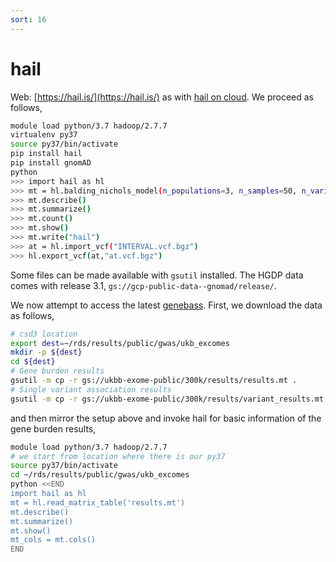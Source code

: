 ```yaml
---
sort: 16
---
```


# hail

Web: [https://hail.is/](https://hail.is/) as with [hail on cloud](https://github.com/danking/hail-cloud-docs/blob/master/how-to-cloud.md). We proceed as follows,

```bash
module load python/3.7 hadoop/2.7.7
virtualenv py37
source py37/bin/activate
pip install hail
pip install gnomAD
python
>>> import hail as hl
>>> mt = hl.balding_nichols_model(n_populations=3, n_samples=50, n_variants=100)
>>> mt.describe()
>>> mt.summarize()
>>> mt.count()
>>> mt.show()
>>> mt.write("hail")
>>> at = hl.import_vcf("INTERVAL.vcf.bgz")
>>> hl.export_vcf(at,"at.vcf.bgz")
```

Some files can be made available with `gsutil` installed. The HGDP data comes with release 3.1, `gs://gcp-public-data--gnomad/release/`.

We now attempt to access the latest [genebass](https://genebass.org/). First, we download the data as follows,

```bash
# csd3 location
export dest=~/rds/results/public/gwas/ukb_excomes
mkdir -p ${dest}
cd ${dest}
# Gene burden results
gsutil -m cp -r gs://ukbb-exome-public/300k/results/results.mt .
# Single variant association results
gsutil -m cp -r gs://ukbb-exome-public/300k/results/variant_results.mt .
```

and then mirror the setup above and invoke hail for basic information of the gene burden results,

```bash
module load python/3.7 hadoop/2.7.7
# we start from location where there is our py37
source py37/bin/activate
cd ~/rds/results/public/gwas/ukb_excomes
python <<END
import hail as hl
mt = hl.read_matrix_table('results.mt')
mt.describe()
mt.summarize()
mt.show()
mt_cols = mt.cols()
END
```
